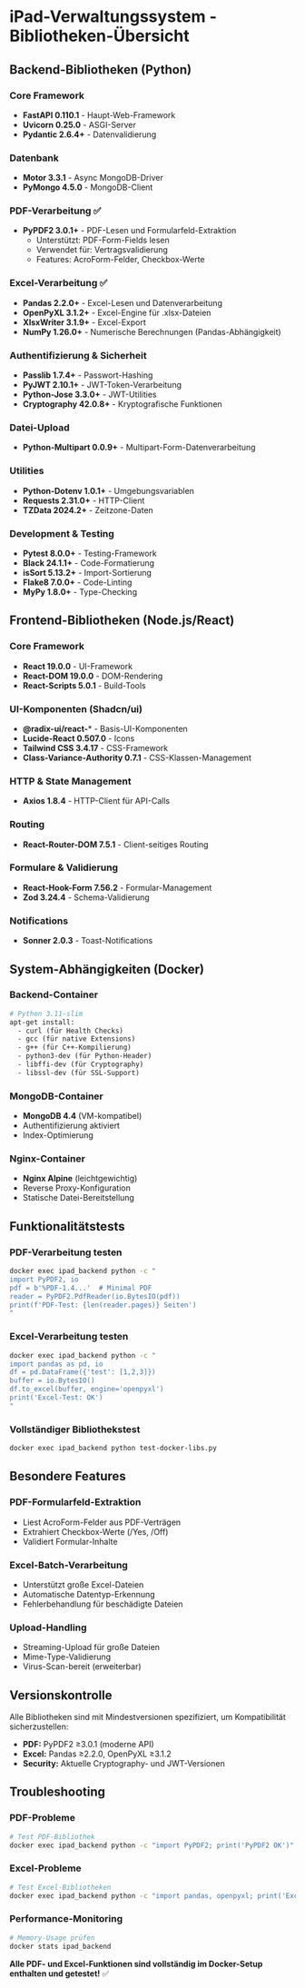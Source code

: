 # iPad-Verwaltungssystem - Bibliotheken-Übersicht

## Backend-Bibliotheken (Python)

### Core Framework
- **FastAPI 0.110.1** - Haupt-Web-Framework
- **Uvicorn 0.25.0** - ASGI-Server
- **Pydantic 2.6.4+** - Datenvalidierung

### Datenbank
- **Motor 3.3.1** - Async MongoDB-Driver
- **PyMongo 4.5.0** - MongoDB-Client

### PDF-Verarbeitung ✅
- **PyPDF2 3.0.1+** - PDF-Lesen und Formularfeld-Extraktion
  - Unterstützt: PDF-Form-Fields lesen
  - Verwendet für: Vertragsvalidierung
  - Features: AcroForm-Felder, Checkbox-Werte

### Excel-Verarbeitung ✅
- **Pandas 2.2.0+** - Excel-Lesen und Datenverarbeitung
- **OpenPyXL 3.1.2+** - Excel-Engine für .xlsx-Dateien
- **XlsxWriter 3.1.9+** - Excel-Export
- **NumPy 1.26.0+** - Numerische Berechnungen (Pandas-Abhängigkeit)

### Authentifizierung & Sicherheit
- **Passlib 1.7.4+** - Passwort-Hashing
- **PyJWT 2.10.1+** - JWT-Token-Verarbeitung
- **Python-Jose 3.3.0+** - JWT-Utilities
- **Cryptography 42.0.8+** - Kryptografische Funktionen

### Datei-Upload
- **Python-Multipart 0.0.9+** - Multipart-Form-Datenverarbeitung

### Utilities
- **Python-Dotenv 1.0.1+** - Umgebungsvariablen
- **Requests 2.31.0+** - HTTP-Client
- **TZData 2024.2+** - Zeitzone-Daten

### Development & Testing
- **Pytest 8.0.0+** - Testing-Framework
- **Black 24.1.1+** - Code-Formatierung
- **isSort 5.13.2+** - Import-Sortierung
- **Flake8 7.0.0+** - Code-Linting
- **MyPy 1.8.0+** - Type-Checking

## Frontend-Bibliotheken (Node.js/React)

### Core Framework
- **React 19.0.0** - UI-Framework
- **React-DOM 19.0.0** - DOM-Rendering
- **React-Scripts 5.0.1** - Build-Tools

### UI-Komponenten (Shadcn/ui)
- **@radix-ui/react-*** - Basis-UI-Komponenten
- **Lucide-React 0.507.0** - Icons
- **Tailwind CSS 3.4.17** - CSS-Framework
- **Class-Variance-Authority 0.7.1** - CSS-Klassen-Management

### HTTP & State Management
- **Axios 1.8.4** - HTTP-Client für API-Calls

### Routing
- **React-Router-DOM 7.5.1** - Client-seitiges Routing

### Formulare & Validierung
- **React-Hook-Form 7.56.2** - Formular-Management
- **Zod 3.24.4** - Schema-Validierung

### Notifications
- **Sonner 2.0.3** - Toast-Notifications

## System-Abhängigkeiten (Docker)

### Backend-Container
```dockerfile
# Python 3.11-slim
apt-get install:
  - curl (für Health Checks)
  - gcc (für native Extensions)
  - g++ (für C++-Kompilierung)
  - python3-dev (für Python-Header)
  - libffi-dev (für Cryptography)
  - libssl-dev (für SSL-Support)
```

### MongoDB-Container
- **MongoDB 4.4** (VM-kompatibel)
- Authentifizierung aktiviert
- Index-Optimierung

### Nginx-Container
- **Nginx Alpine** (leichtgewichtig)
- Reverse Proxy-Konfiguration
- Statische Datei-Bereitstellung

## Funktionalitätstests

### PDF-Verarbeitung testen
```bash
docker exec ipad_backend python -c "
import PyPDF2, io
pdf = b'%PDF-1.4...'  # Minimal PDF
reader = PyPDF2.PdfReader(io.BytesIO(pdf))
print(f'PDF-Test: {len(reader.pages)} Seiten')
"
```

### Excel-Verarbeitung testen
```bash
docker exec ipad_backend python -c "
import pandas as pd, io
df = pd.DataFrame({'test': [1,2,3]})
buffer = io.BytesIO()
df.to_excel(buffer, engine='openpyxl')
print('Excel-Test: OK')
"
```

### Vollständiger Bibliothekstest
```bash
docker exec ipad_backend python test-docker-libs.py
```

## Besondere Features

### PDF-Formularfeld-Extraktion
- Liest AcroForm-Felder aus PDF-Verträgen
- Extrahiert Checkbox-Werte (/Yes, /Off)
- Validiert Formular-Inhalte

### Excel-Batch-Verarbeitung
- Unterstützt große Excel-Dateien
- Automatische Datentyp-Erkennung
- Fehlerbehandlung für beschädigte Dateien

### Upload-Handling
- Streaming-Upload für große Dateien
- Mime-Type-Validierung
- Virus-Scan-bereit (erweiterbar)

## Versionskontrolle

Alle Bibliotheken sind mit Mindestversionen spezifiziert, um Kompatibilität sicherzustellen:
- **PDF:** PyPDF2 ≥3.0.1 (moderne API)
- **Excel:** Pandas ≥2.2.0, OpenPyXL ≥3.1.2
- **Security:** Aktuelle Cryptography- und JWT-Versionen

## Troubleshooting

### PDF-Probleme
```bash
# Test PDF-Bibliothek
docker exec ipad_backend python -c "import PyPDF2; print('PyPDF2 OK')"
```

### Excel-Probleme
```bash
# Test Excel-Bibliotheken
docker exec ipad_backend python -c "import pandas, openpyxl; print('Excel OK')"
```

### Performance-Monitoring
```bash
# Memory-Usage prüfen
docker stats ipad_backend
```

**Alle PDF- und Excel-Funktionen sind vollständig im Docker-Setup enthalten und getestet!** ✅